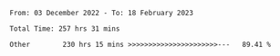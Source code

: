 <!--START_SECTION:waka-->

```text
From: 03 December 2022 - To: 18 February 2023

Total Time: 257 hrs 31 mins

Other        230 hrs 15 mins >>>>>>>>>>>>>>>>>>>>>>---   89.41 %
```

<!--END_SECTION:waka-->